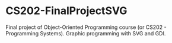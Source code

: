 # CS202-FinalProjectSVG
Final project of Object-Oriented Programming course (or CS202 - Programming Systems).
Graphic programming with SVG and GDI.
